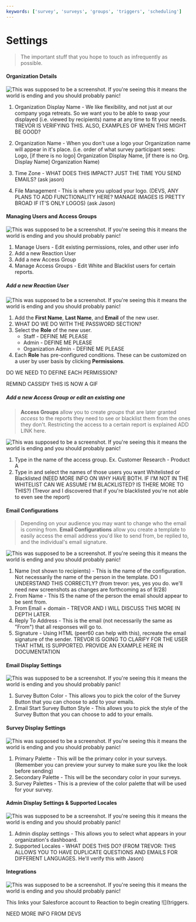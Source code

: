 ```yaml
---
keywords: ['survey', 'surveys', 'groups', 'triggers', 'scheduling']
---
```


# Settings

>The important stuff that you hope to touch as infrequently as possible.

#### Organization Details

![This was supposed to be a screenshot. If you're seeing this it means the world is ending and you should probably panic!](https://s3.amazonaws.com/peer60_organizations/documentation+tbd/settings_overview/organization+details+-+settings.png "This will be a screenshot of the Organization Details Panel with the following annotations:")

1. Organization Display Name - We like flexibility, and not just at our company yoga retreats. So we want you to be able to swap your displayed (i.e. viewed by recipients) name at any time to fit your needs. TREVOR IS VERIFYING THIS. ALSO, EXAMPLES OF WHEN THIS MIGHT BE GOOD?

2. Organization Name - When you don't use a logo your Organization name will appear in it's place.  (i.e. order of what survey participant sees: Logo, [if there is no logo] Organization Display Name, [if there is no Org. Display Name] Organization Name)

3. Time Zone - WHAT DOES THIS IMPACT? JUST THE TIME YOU SEND EMAILS? (ask jason)
4. File Management - This is where you upload your logo. (DEVS, ANY PLANS TO ADD FUNCTIONALITY HERE? MANAGE IMAGES IS PRETTY BROAD IF IT'S ONLY LOGOS) (ask Jason)

#### Managing Users and Access Groups

![This was supposed to be a screenshot. If you're seeing this it means the world is ending and you should probably panic!](https://s3.amazonaws.com/peer60_organizations/documentation+tbd/settings_overview/manage%2Busers%2Band%2Bgroups%2B-%2Bsettings.png)

1. Manage Users - Edit existing permissions, roles, and other user info
2. Add a new Reaction User 
3. Add a new Access Group 
4. Manage Access Groups - Edit White and Blacklist users for certain reports.

##### Add a new Reaction User
![This was supposed to be a screenshot. If you're seeing this it means the world is ending and you should probably panic!](http://www.findinglaurie.com/wp-content/uploads/2016/05/Placeholder-400x200.png "This will be a GIF of the Add User popup with the following annotations:")

1. Add the **First Name**, **Last Name**, and **Email** of the new user.
2. WHAT DO WE DO WITH THE PASSWORD SECTION?
3. Select the **Role** of the new user. 
	* Staff - DEFINE ME PLEASE
	* Admin - DEFINE ME PLEASE
	* Organization Admin -  DEFINE ME PLEASE
4. Each **Role** has pre-configured conditions. These can be customized on a user by user basis by clicking **Permissions**.

DO WE NEED TO DEFINE EACH PERMISSION? 

REMIND CASSIDY THIS IS NOW A GIF

##### Add a new Access Group or edit an existing one

>**Access Groups** allow you to create *groups* that are later granted *access* to the reports they need to see or blacklist them from the ones they don't. Restricting the access to a certain report is explained ADD LINK here.

![This was supposed to be a screenshot. If you're seeing this it means the world is ending and you should probably panic!](http://www.findinglaurie.com/wp-content/uploads/2016/05/Placeholder-400x200.png  "This will be a screenshot of the Add Access Group popup with the following annotations:")

1. Type in the name of the access group. Ex. Customer Research - Product A
2. Type in and select the names of those users you want Whitelisted or Blacklisted (NEED MORE INFO ON WHY HAVE BOTH. IF I'M NOT IN THE WHITELIST CAN WE ASSUME I'M BLACKLISTED? IS THERE MORE TO THIS?) (Trevor and I discovered that if you're blacklisted you're not able to even see the report)

#### Email Configurations

>Depending on your audience you may want to change who the email is coming from. **Email Configurations** allow you create a template to easily access the email address you'd like to send from, be replied to, and the individual's email signature. 


![This was supposed to be a screenshot. If you're seeing this it means the world is ending and you should probably panic!](http://www.findinglaurie.com/wp-content/uploads/2016/05/Placeholder-400x200.png  "This will be a screenshot of the Add/Edit Email Configuration popup with the following annotations:")

1. Name (not shown to recipients) - This is the name of the configuration. Not necessarily the name of the person in the template. DO I UNDERSTAND THIS CORRECTLY? (from trevor: yes, yes you do. we'll need new screenshots as changes are forthcoming as of 9/28)
2. From Name - This IS the  name of the person the email should appear to be sent from.
3. From Email + domain - TREVOR AND I WILL DISCUSS THIS MORE IN DEPTH LATER.
4. Reply To Address - This is the email (not necessarily the same as "From") that all responses will go to. 
5. Signature - Using HTML (peer60 can help with this), recreate the email signature of the sender. TREVOR IS GOING TO CLARIFY FOR THE USER THAT HTML IS SUPPORTED. PROVIDE AN EXAMPLE HERE IN DOCUMENTATION

#### Email Display Settings

![This was supposed to be a screenshot. If you're seeing this it means the world is ending and you should probably panic!](https://s3.amazonaws.com/peer60_organizations/documentation+tbd/settings_overview/email+display+-+settings.png "This will be a screenshot of the Email Display Settings panel with the following annotations:")

1. Survey Button Color - This allows you to pick the color of the Survey Button that you can choose to add to your emails.
2. Email Start Survey Button Style - This allows you to pick the style of the Survey Button that you can choose to add to your emails.

#### Survey Display Settings

![This was supposed to be a screenshot. If you're seeing this it means the world is ending and you should probably panic!](https://s3.amazonaws.com/peer60_organizations/documentation+tbd/settings_overview/survey+display+-+settings.png "This will be a screenshot of the Survey Display Settings panel with the following annotations:")

1. Primary Palette - This will be the primary color in your surveys. (Remember you can preview your survey to make sure you like the look before sending)
2. Secondary Palette - This will be the secondary color in your surveys. 
3. Survey Palettes - This is a preview of the color palette that will be used for your survey. 


#### Admin Display Settings & Supported Locales

![This was supposed to be a screenshot. If you're seeing this it means the world is ending and you should probably panic!](https://s3.amazonaws.com/peer60_organizations/documentation+tbd/settings_overview/admin+display+-+settings.png "This will be a screenshot of a the admin display and supported locales panel with the following annotations:")

1. Admin display settings - This allows you to select what appears in your organization's dashboard. 
2. Supported Locales - WHAT DOES THIS DO? (FROM TREVOR: THIS ALLOWS YOU TO HAVE DUPLICATE QUESTIONS AND EMAILS FOR DIFFERENT LANGUAGES. He'll verify this with Jason)

#### Integrations

![This was supposed to be a screenshot. If you're seeing this it means the world is ending and you should probably panic!](http://www.findinglaurie.com/wp-content/uploads/2016/05/Placeholder-400x200.png "This will be a screenshot of a the integrations panel with the following annotations:")

This links your Salesforce account to Reaction to begin creating ![](triggers. 

NEED MORE INFO FROM DEVS
